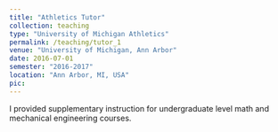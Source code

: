 ```yaml
---
title: "Athletics Tutor"
collection: teaching
type: "University of Michigan Athletics"
permalink: /teaching/tutor_1
venue: "University of Michigan, Ann Arbor"
date: 2016-07-01
semester: "2016-2017"
location: "Ann Arbor, MI, USA"
pic:
---
```


I provided supplementary instruction for undergraduate level math and mechanical engineering courses.
